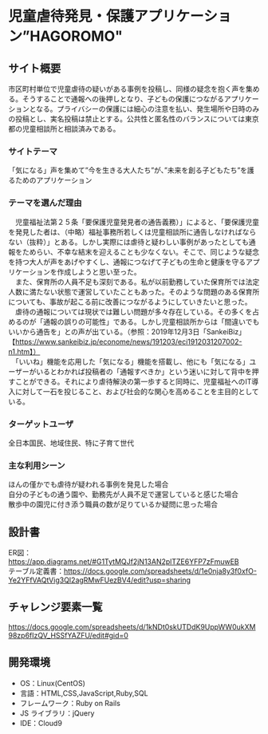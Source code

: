 # 児童虐待発見・保護アプリケーション”HAGOROMO"

## サイト概要

市区町村単位で児童虐待の疑いがある事例を投稿し、同様の疑念を抱く声を集める。そうすることで通報への後押しとなり、子どもの保護につながるアプリケーションとなる。プライバシーの保護には細心の注意を払い、発生場所や日時のみの投稿とし、実名投稿は禁止とする。公共性と匿名性のバランスについては東京都の児童相談所と相談済みである。

### サイトテーマ

「気になる」声を集めて”今を生きる大人たち”が、”未来を創る子どもたち”を護るためのアプリケーション

### テーマを選んだ理由

　児童福祉法第２５条「要保護児童発見者の通告義務）」によると、「要保護児童を発見した者は、（中略）福祉事務所若しくは児童相談所に通告しなければならない（抜粋）」とある。しかし実際には虐待と疑わしい事例があったとしても通報をためらい、不幸な結末を迎えることも少なくない。そこで、同じような疑念を持つ大人が声をあげやすくし、通報につなげて子どもの生命と健康を守るアプリケーションを作成しようと思い至った。<br>
　また、保育所の人員不足も深刻である。私が以前勤務していた保育所では法定人数に満たない状態で運営していたこともあった。そのような問題のある保育所についても、事故が起こる前に改善につながるようにしていきたいと思った。<br>
　虐待の通報については現状では難しい問題が多々存在している。その多くを占めるのが「通報の誤りの可能性」である。しかし児童相談所からは「間違いでもいいから通告を」との声が出ている。（参照：2019年12月3日「SankeiBiz」 【https://www.sankeibiz.jp/econome/news/191203/eci1912031207002-n1.htm】）<br>
　「いいね」機能を応用した「気になる」機能を搭載し、他にも「気になる」ユーザーがいるとわかれば投稿者の「通報すべきか」という迷いに対して背中を押すことができる。それにより虐待解決の第一歩すると同時に、児童福祉へのIT導入に対して一石を投じること、および社会的な関心を高めることを主目的としている。

### ターゲットユーザ

全日本国民、地域住民、特に子育て世代

### 主な利用シーン

ほんの僅かでも虐待が疑われる事例を発見した場合<br>
自分の子どもの通う園や、勤務先が人員不足で運営していると感じた場合<br>
散歩中の園児に付き添う職員の数が足りているか疑問に思った場合

## 設計書

ER図：https://app.diagrams.net/#G1TytMQJf2jN13AN2plTZE6YFP7zFmuwEB<br>
テーブル定義書：https://docs.google.com/spreadsheets/d/1e0nja8y3f0xfO-Ye2YFfVAQtVig3QI2agRMwFUezBV4/edit?usp=sharing

## チャレンジ要素一覧

https://docs.google.com/spreadsheets/d/1kNDt0skUTDdK9UppWW0ukXM98zp6fIzQV_HSSfYAZFU/edit#gid=0

## 開発環境

- OS：Linux(CentOS)
- 言語：HTML,CSS,JavaScript,Ruby,SQL
- フレームワーク：Ruby on Rails
- JS ライブラリ：jQuery
- IDE：Cloud9

